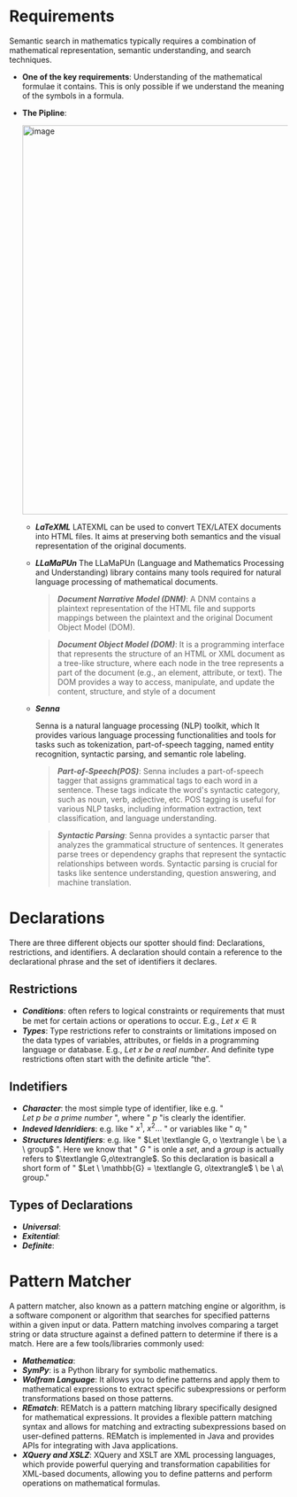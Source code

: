 # Requirements
Semantic search in mathematics typically requires a combination of mathematical representation, semantic understanding, and search techniques. 
+ **One of the key requirements**: Understanding of the mathematical formulae it contains. This is only possible if we understand the meaning of the symbols in a formula.
+ **The Pipline**: 
  
  <img width="703" alt="image" src="https://github.com/ytwoli/Natural-Language-Processing-Math-/assets/75457507/983b07ee-6aea-4572-bd87-8ef8d72c3c91">
  
  + ***LaTeXML***
    LATEXML can be used to convert TEX/LATEX documents into HTML files. It aims at preserving both semantics and the visual representation of the original documents.
  + ***LLaMaPUn***
  The LLaMaPUn (Language and Mathematics Processing and Understanding) library contains many tools required for natural language processing of mathematical documents.
      > ***Document Narrative Model (DNM)***: A DNM contains a plaintext representation of the HTML file and supports mappings between the plaintext and the original Document Object Model (DOM).

      > ***Document Object Model (DOM)***: It is a programming interface that represents the structure of an HTML or XML document as a tree-like structure, where each node in the tree represents a part of the document (e.g., an element, attribute, or text). The DOM provides a way to access, manipulate, and update the content, structure, and style of a document
  + ***Senna***
  
    Senna is a natural language processing (NLP) toolkit, which  It provides various language processing functionalities and tools for tasks such as tokenization, part-of-speech tagging, named entity recognition, syntactic parsing, and semantic role labeling.
      > ***Part-of-Speech(POS)***: Senna includes a part-of-speech tagger that assigns grammatical tags to each word in a sentence. These tags indicate the word's syntactic category, such as noun, verb, adjective, etc. POS tagging is useful for various NLP tasks, including information extraction, text classification, and language understanding.
      
      > ***Syntactic Parsing***: Senna provides a syntactic parser that analyzes the grammatical structure of sentences. It generates parse trees or dependency graphs that represent the syntactic relationships between words. Syntactic parsing is crucial for tasks like sentence understanding, question answering, and machine translation.

# Declarations
There are three different objects our spotter should find: Declarations, restrictions, and identifiers. A declaration should contain a reference to the declarational phrase and the set of identifiers it declares. 
## Restrictions
  + ***Conditions***: often refers to logical constraints or requirements that must be met for certain actions or operations to occur. E.g., $Let \ x\in\mathbb{R}$
  + ***Types***: Type restrictions refer to constraints or limitations imposed on the data types of variables, attributes, or fields in a programming language or database. E.g., $Let \ x \ be \ a \ real \ number$. And definite type restrictions often start with the definite article “the”.
## Indetifiers
  + ***Character***: the most simple type of identifier, like e.g. " $Let \ p \ be \ a \ prime \ number$ ", where " $p$ "is clearly the identifier.
  + ***Indeved Idenridiers***: e.g. like " $x^1, \ x^2 \dots$ " or variables like " $a_i$ "
  + ***Structures Identifiers***: e.g. like " $Let \textlangle G, o \textrangle \ be \ a \ group$ ". Here we know that " $G$ " is onle a $set$, and a $group$ is actually refers to $\textlangle G,o\textrangle$. So this declaration is basicall a short form of " $Let \ \mathbb{G} = \textlangle G, o\textrangle$ \ be \ a\ group."

## Types of Declarations
  + ***Universal***:
  + ***Exitential***:
  + ***Definite***:

# Pattern Matcher
A pattern matcher, also known as a pattern matching engine or algorithm, is a software component or algorithm that searches for specified patterns within a given input or data. Pattern matching involves comparing a target string or data structure against a defined pattern to determine if there is a match. Here are a few tools/libraries commonly used:
  + ***Mathematica***: 
  + ***SymPy***: is a Python library for symbolic mathematics.
  + ***Wolfram Language***: It allows you to define patterns and apply them to mathematical expressions to extract specific subexpressions or perform transformations based on those patterns.
  + ***REmatch***: REMatch is a pattern matching library specifically designed for mathematical expressions. It provides a flexible pattern matching syntax and allows for matching and extracting subexpressions based on user-defined patterns. REMatch is implemented in Java and provides APIs for integrating with Java applications.
  + ***XQuery and XSLZ***: XQuery and XSLT are XML processing languages, which provide powerful querying and transformation capabilities for XML-based documents, allowing you to define patterns and perform operations on mathematical formulas.
